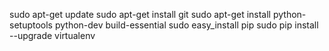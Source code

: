   sudo apt-get update
  sudo apt-get install git
  sudo apt-get install python-setuptools python-dev build-essential
  sudo easy_install pip
  sudo pip install --upgrade virtualenv
